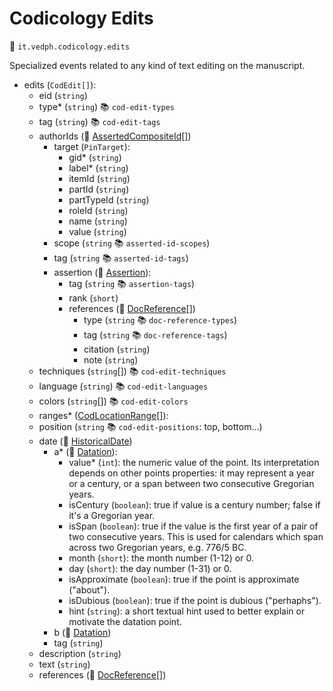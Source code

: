 # Codicology Edits

🔑 `it.vedph.codicology.edits`

Specialized events related to any kind of text editing on the manuscript.

- edits (`CodEdit[]`):
  - eid (`string`)
  - type\* (`string`) 📚 `cod-edit-types`
  - tag (`string`) 📚 `cod-edit-tags`
  - authorIds (🧱 [AssertedCompositeId[]](https://github.com/vedph/cadmus-bricks/blob/master/docs/asserted-composite-id.md))
    - target (`PinTarget`):
      - gid\* (`string`)
      - label\* (`string`)
      - itemId (`string`)
      - partId (`string`)
      - partTypeId (`string`)
      - roleId (`string`)
      - name (`string`)
      - value (`string`)
    - scope (`string` 📚 `asserted-id-scopes`)
    - tag (`string` 📚 `asserted-id-tags`)
    - assertion (🧱 [Assertion](https://github.com/vedph/cadmus-bricks/blob/master/docs/assertion.md)):
      - tag (`string` 📚 `assertion-tags`)
      - rank (`short`)
      - references (🧱 [DocReference[]](https://github.com/vedph/cadmus-bricks/blob/master/docs/doc-reference.md))
        - type (`string` 📚 `doc-reference-types`)
        - tag (`string` 📚 `doc-reference-tags`)
        - citation (`string`)
        - note (`string`)
  - techniques (`string`[]) 📚 `cod-edit-techniques`
  - language (`string`) 📚 `cod-edit-languages`
  - colors (`string`[]) 📚 `cod-edit-colors`
  - ranges\* ([CodLocationRange[]](cod-location-range.md)):
  - position (`string` 📚 `cod-edit-positions`: top, bottom...)
  - date (🧱 [HistoricalDate](https://github.com/vedph/cadmus-bricks/blob/master/docs/historical-date.md))
    - a* (🧱 [Datation](https://github.com/vedph/cadmus-bricks/blob/master/docs/datation.md)):
      - value* (`int`): the numeric value of the point. Its interpretation depends on other points properties: it may represent a year or a century, or a span between two consecutive Gregorian years.
      - isCentury (`boolean`): true if value is a century number; false if it's a Gregorian year.
      - isSpan (`boolean`): true if the value is the first year of a pair of two consecutive years. This is used for calendars which span across two Gregorian years, e.g. 776/5 BC.
      - month (`short`): the month number (1-12) or 0.
      - day (`short`): the day number (1-31) or 0.
      - isApproximate (`boolean`): true if the point is approximate ("about").
      - isDubious (`boolean`): true if the point is dubious ("perhaphs").
      - hint (`string`): a short textual hint used to better explain or motivate the datation point.
    - b (🧱 [Datation](https://github.com/vedph/cadmus-bricks/blob/master/docs/datation.md))
    - tag (`string`)
  - description (`string`)
  - text (`string`)
  - references (🧱 [DocReference[]](https://github.com/vedph/cadmus-bricks/blob/master/docs/doc-reference.md))
